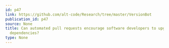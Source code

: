 ```yaml
---
id: p47
link: https://github.com/alt-code/Research/tree/master/VersionBot
publication_id: p47
source: None
title: Can automated pull requests encourage software developers to upgrade out-of-date
  dependencies?
type: None
---
```

